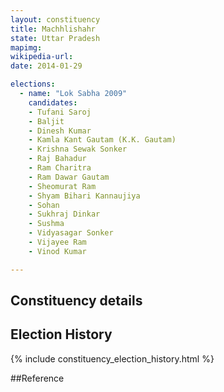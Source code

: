 ```yaml
---
layout: constituency
title: Machhlishahr
state: Uttar Pradesh
mapimg: 
wikipedia-url: 
date: 2014-01-29

elections: 
  - name: "Lok Sabha 2009"
    candidates: 
    - Tufani Saroj 
    - Baljit 
    - Dinesh Kumar 
    - Kamla Kant Gautam (K.K. Gautam) 
    - Krishna Sewak Sonker 
    - Raj Bahadur 
    - Ram Charitra 
    - Ram Dawar Gautam 
    - Sheomurat Ram 
    - Shyam Bihari Kannaujiya 
    - Sohan 
    - Sukhraj Dinkar 
    - Sushma 
    - Vidyasagar Sonker 
    - Vijayee Ram 
    - Vinod Kumar 

---
```

## Constituency details


## Election History
{% include constituency_election_history.html %}

##Reference
